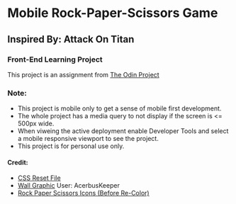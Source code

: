 # Mobile Rock-Paper-Scissors Game

## Inspired By: Attack On Titan

### Front-End Learning Project

This project is an assignment from [The Odin Project](https://www.theodinproject.com/)

### Note: 
- This project is mobile only to get a sense of mobile first development.
- The whole project has a media query to not display if the screen is <= 500px wide.
- When viweing the active deployment enable Developer Tools and select a mobile responsive viewport to see the project.
- This project is for personal use only.


#### Credit:
- [CSS Reset File](https://meyerweb.com/eric/tools/css/reset/)
- [Wall Graphic](https://www.deviantart.com/acerbuskeeper/art/SNK-wall-divider-w-gate-405862073) User: AcerbusKeeper
- [Rock Paper Scissors Icons (Before Re-Color)](https://www.vecteezy.com/free-vector/rock)



